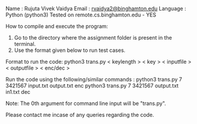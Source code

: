 Name : Rujuta Vivek Vaidya
Email : rvaidya2@binghamton.edu
Language : Python (python3)
Tested on remote.cs.binghamton.edu - YES

How to compile and execute the program:
1. Go to the directory where the assignment folder is present in the terminal.
2. Use the format given below to run test cases.

Format to run the code:
python3 trans.py <  keylength  > <  key  > <  inputfile  > <  outputfile  > <  enc/dec  >

Run the code using the following/similar commands :
python3 trans.py 7 3421567 input.txt output.txt enc
python3 trans.py 7 3421567 output.txt in1.txt dec

Note: The 0th argument for command line input will be "trans.py".

Please contact me incase of any queries regarding the code.